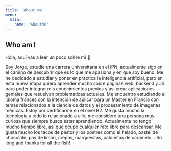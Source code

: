 ```yaml
---
title: 'About me'
menu:
  main:
    name: "AboutMe"
---
```


## Who am I

Hola, aquí vas a leer un poco sobre mi 🤩

Soy Jorge, estudie una carrera universitaria en el IPN, actualmente sigo en el camino de descubrir que es lo que me apasiona y en que soy bueno. Me he dedicado a estudiar y poner en practica la inteligencia artificial, pero en esta nueva etapa quiero aprender mucho sobre paginas web, backend y JS, para poder integrar mis conocimientos previos y así crear aplicaciones geniales que resuelvan problematicas actuales.
Me encuentro estudiando el idioma frances con la intención de aplicar para un Master en Francia con temas relacionados a la ciencia de datos y el procesamiento de imagenes médicas. Estoy por certificarme en el nivel B2.
Me gusta mucho la tecnología y todo lo relacionado a ello, me considero una persona muy curiosa que siempre busca estar aprendiendo.
Actualmente no tengo mucho tiempo libre, así que ocupo cualquier rato libre para descansar.
Me gusta mucho los tacos de pastor y los postres como el helado, pastel de chocolate, pay de limón, crepas, marquesitas, palomitas de caramelo...
So long and thanks for all the fish!

